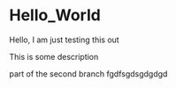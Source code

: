 # Hello_World

Hello, I am just testing this out

This is some description

part of the second branch
fgdfsgdsgdgdgd
